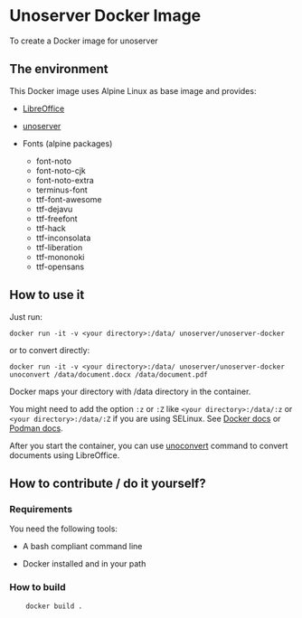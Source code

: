 # Unoserver Docker Image

To create a Docker image for unoserver

## The environment

This Docker image uses Alpine Linux as base image and provides:

- [LibreOffice](https://www.libreoffice.org/)

- [unoserver](https://github.com/unoconv/unoserver)

- Fonts (alpine packages)
  - font-noto
  - font-noto-cjk
  - font-noto-extra
  - terminus-font
  - ttf-font-awesome
  - ttf-dejavu
  - ttf-freefont
  - ttf-hack
  - ttf-inconsolata
  - ttf-liberation
  - ttf-mononoki 
  - ttf-opensans  

## How to use it

Just run:

    docker run -it -v <your directory>:/data/ unoserver/unoserver-docker

or to convert directly:

    docker run -it -v <your directory>:/data/ unoserver/unoserver-docker unoconvert /data/document.docx /data/document.pdf

Docker maps your directory with /data directory in the container.

You might need to add the option `:z` or `:Z` like `<your directory>:/data/:z` or `<your directory>:/data/:Z` if you are using SELinux. See [Docker docs](https://docs.docker.com/storage/bind-mounts/#configure-the-selinux-label) or [Podman docs](https://docs.podman.io/en/latest/markdown/podman-run.1.html#volume-v-source-volume-host-dir-container-dir-options).

After you start the container, you can use [unoconvert](https://github.com/unoconv/unoserver#unoconvert) command to convert documents using LibreOffice.


## How to contribute / do it yourself?

### Requirements

You need the following tools:

- A bash compliant command line

- Docker installed and in your path

### How to build

        docker build .
